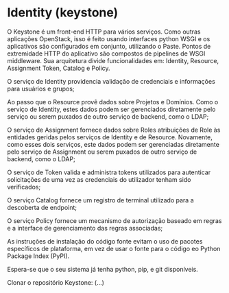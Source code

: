 # Identity (keystone)
O Keystone é um front-end HTTP para vários serviços. Como outras aplicações OpenStack, isso é feito usando interfaces python WSGI e os aplicativos são configurados em conjunto, utilizando o Paste. Pontos de extremidade HTTP do aplicativo são compostos de pipelines de WSGI middleware. Sua arquitetura divide funcionalidades em: Identity, Resource, Assignment Token, Catalog e Policy.

O serviço de Identity providencia validação de credenciais e informações para usuários e grupos;

Ao passo que o Resource provê dados sobre Projetos e Domínios. Como o serviço de Identity, estes dados podem ser gerenciados diretamente pelo serviço ou serem puxados de outro serviço de backend, como o LDAP;

O serviço de Assignment fornece dados sobre Roles atribuições de Role às entidades geridas pelos serviços de Identity e de Resource. Novamente, como esses dois serviços, este dados podem ser gerenciadas diretamente pelo serviço de Assignment ou serem puxados de outro serviço de backend, como o LDAP;

O serviço de Token valida e administra tokens utilizados para autenticar solicitações de uma vez as credenciais do utilizador tenham sido verificados;

O serviço Catalog fornece um registro de terminal utilizado para a descoberta de endpoint;

O serviço Policy fornece um mecanismo de autorização baseado em regras e a interface de gerenciamento das regras associadas;


As instruções de instalação do código fonte evitam o uso de pacotes específicos de plataforma, em vez de usar o fonte para o código eo Python Package Index (PyPI).

Espera-se que o seu sistema já tenha python, pip, e git disponíveis.

Clonar o repositório Keystone:
(...)

